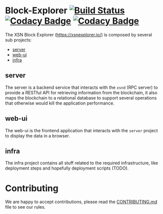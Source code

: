 # Block-Explorer [![Build Status](https://travis-ci.org/X9Developers/block-explorer.svg?branch=master)](https://travis-ci.org/X9Developers/block-explorer) [![Codacy Badge](https://api.codacy.com/project/badge/Grade/96a6179dc4c645bd96f9473fa069250d)](https://www.codacy.com/app/AlexITC/block-explorer?utm_source=github.com&amp;utm_medium=referral&amp;utm_content=X9Developers/block-explorer&amp;utm_campaign=Badge_Grade) [![Codacy Badge](https://api.codacy.com/project/badge/Coverage/96a6179dc4c645bd96f9473fa069250d)](https://www.codacy.com/app/AlexITC/block-explorer?utm_source=github.com&utm_medium=referral&utm_content=X9Developers/block-explorer&utm_campaign=Badge_Coverage)

The XSN Block Explorer (https://xsnexplorer.io/) is composed by several sub projects:
- [server](server)
- [web-ui](web-ui)
- [infra](infra)

## server
The server is a backend service that interacts with the `xsnd` (RPC server) to provide a RESTful API for retrieving information from the blockchain, it also maps the blockchain to a relational database to support several operations that otherwise would kill the application performance.

## web-ui
The web-ui is the frontend application that interacts with the `server` project to display the data in a browser.

## infra
The infra project contains all stuff related to the required infrastructure, like deployment steps and hopefully deployment scripts (TODO).

# Contributing
We are happy to accept contributions, please read the [CONTRIBUTING.md](CONTRIBUTING.md) file to see our rules.
